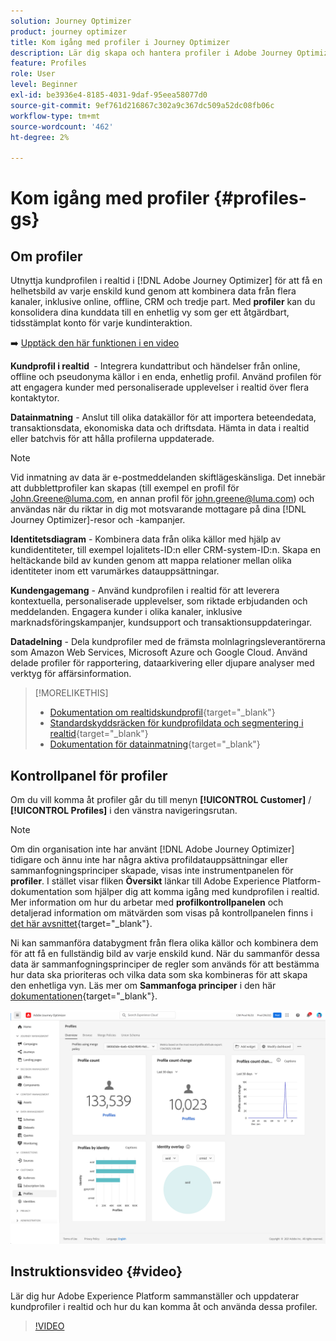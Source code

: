 ```yaml
---
solution: Journey Optimizer
product: journey optimizer
title: Kom igång med profiler i Journey Optimizer
description: Lär dig skapa och hantera profiler i Adobe Journey Optimizer
feature: Profiles
role: User
level: Beginner
exl-id: be3936e4-8185-4031-9daf-95eea58077d0
source-git-commit: 9ef761d216867c302a9c367dc509a52dc08fb06c
workflow-type: tm+mt
source-wordcount: '462'
ht-degree: 2%

---
```


# Kom igång med profiler {#profiles-gs}

## Om profiler

Utnyttja kundprofilen i realtid i [!DNL Adobe Journey Optimizer] för att få en helhetsbild av varje enskild kund genom att kombinera data från flera kanaler, inklusive online, offline, CRM och tredje part. Med **profiler** kan du konsolidera dina kunddata till en enhetlig vy som ger ett åtgärdbart, tidsstämplat konto för varje kundinteraktion.

➡️ [Upptäck den här funktionen i en video](#video)

**Kundprofil i realtid &#x200B;** - Integrera kundattribut och händelser från online, offline och pseudonyma källor i en enda, enhetlig profil. &#x200B;Använd profilen för att engagera kunder med personaliserade upplevelser i realtid över flera kontaktytor. &#x200B;

**Datainmatning** - Anslut till olika datakällor för att importera beteendedata, transaktionsdata, ekonomiska data och driftsdata. Hämta in data i realtid eller batchvis för att hålla profilerna uppdaterade.

>[!NOTE]
>
>Vid inmatning av data är e-postmeddelanden skiftlägeskänsliga. Det innebär att dubblettprofiler kan skapas (till exempel en profil för John.Greene@luma.com, en annan profil för john.greene@luma.com) och användas när du riktar in dig mot motsvarande mottagare på dina [!DNL Journey Optimizer]-resor och -kampanjer.

**Identitetsdiagram** - Kombinera data från olika källor med hjälp av kundidentiteter, till exempel lojalitets-ID:n eller CRM-system-ID:n. &#x200B;Skapa en heltäckande bild av kunden genom att mappa relationer mellan olika identiteter inom ett varumärkes datauppsättningar. &#x200B;

**Kundengagemang** - Använd kundprofilen i realtid för att leverera kontextuella, personaliserade upplevelser, som riktade erbjudanden och meddelanden. &#x200B;Engagera kunder i olika kanaler, inklusive marknadsföringskampanjer, kundsupport och transaktionsuppdateringar. &#x200B;

**Datadelning** - Dela kundprofiler med de främsta molnlagringsleverantörerna som Amazon Web Services, Microsoft Azure och Google Cloud. Använd delade profiler för rapportering, dataarkivering eller djupare analyser med verktyg för affärsinformation.

>[!MORELIKETHIS]
>
>* [Dokumentation om realtidskundprofil](https://experienceleague.adobe.com/docs/experience-platform/query/home.html?lang=sv){target="_blank"}
>* [Standardskyddsräcken för kundprofildata och segmentering i realtid](https://experienceleague.adobe.com/sv/docs/experience-platform/profile/guardrails){target="_blank"}
>* &#x200B;[Dokumentation för datainmatning](https://experienceleague.adobe.com/sv/docs/experience-platform/ingestion/home){target="_blank"}

## Kontrollpanel för profiler

Om du vill komma åt profiler går du till menyn **[!UICONTROL Customer]** / **[!UICONTROL Profiles]** i den vänstra navigeringsrutan.

>[!NOTE]
>
>Om din organisation inte har använt [!DNL Adobe Journey Optimizer] tidigare och ännu inte har några aktiva profildatauppsättningar eller sammanfogningsprinciper skapade, visas inte instrumentpanelen för **profiler**. I stället visar fliken **Översikt** länkar till Adobe Experience Platform-dokumentation som hjälper dig att komma igång med kundprofilen i realtid. Mer information om hur du arbetar med **profilkontrollpanelen** och detaljerad information om mätvärden som visas på kontrollpanelen finns i [det här avsnittet](https://experienceleague.adobe.com/docs/experience-platform/profile/ui/user-guide.html?lang=sv-SE){target="_blank"}.

Ni kan sammanföra databygment från flera olika källor och kombinera dem för att få en fullständig bild av varje enskild kund. När du sammanför dessa data är sammanfogningsprinciper de regler som används för att bestämma hur data ska prioriteras och vilka data som ska kombineras för att skapa den enhetliga vyn. Läs mer om **Sammanfoga principer** i den här [dokumentationen](https://experienceleague.adobe.com/docs/experience-platform/profile/merge-policies/ui-guide.html?lang=sv-SE){target="_blank"}.

![](assets/profiles-home.png)

## Instruktionsvideo {#video}

Lär dig hur Adobe Experience Platform sammanställer och uppdaterar kundprofiler i realtid och hur du kan komma åt och använda dessa profiler.

>[!VIDEO](https://video.tv.adobe.com/v/27251?quality=12)
